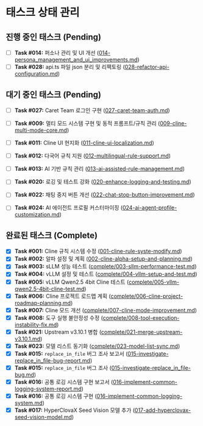 # 태스크 상태 관리

## 진행 중인 태스크 (Pending)

- [ ] **Task #014:** 퍼소나 관리 및 UI 개선 ([014-persona_management_and_ui_improvements.md](./014-persona_management_and_ui_improvements.md))
- [ ] **Task #028:** api.ts 파일 json 분리 및 리팩토링 ([028-refactor-api-configuration.md](./028-refactor-api-configuration.md))

## 대기 중인 태스크 (Pending)
- [ ] **Task #027:** Caret Team 로그인 구현 ([027-caret-team-auth.md](./027-caret-team-auth.md))
- [ ] **Task #009:** 멀티 모드 시스템 구현 및 동적 프롬프트/규칙 관리 ([009-cline-multi-mode-core.md](./009-cline-multi-mode-core.md))
- [ ] **Task #011:** Cline UI 현지화 ([011-cline-ui-localization.md](./011-cline-ui-localization.md))
- [ ] **Task #012:** 다국어 규칙 지원 ([012-multilingual-rule-support.md](./012-multilingual-rule-support.md))
- [ ] **Task #013:** AI 기반 규칙 관리 ([013-ai-assisted-rule-management.md](./013-ai-assisted-rule-management.md))
- [ ] **Task #020:** 로깅 및 테스트 강화 ([020-enhance-logging-and-testing.md](./020-enhance-logging-and-testing.md))
- [ ] **Task #022:** 채팅 중지 버튼 개선 ([022-chat-stop-button-improvement.md](./022-chat-stop-button-improvement.md))
- [ ] **Task #024:** AI 에이전트 프로필 커스터마이징 ([024-ai-agent-profile-customization.md](./024-ai-agent-profile-customization.md))


## 완료된 태스크 (Complete)
- [x] **Task #001:** Cline 규칙 시스템 수정 ([001-cline-rule-syste-modify.md](./001-cline-rule-syste-modify.md))
- [x] **Task #002:** 알파 설정 및 계획 ([002-cline-alpha-setup-and-planning.md](./002-cline-alpha-setup-and-planning.md))
- [x] **Task #003:** sLLM 성능 테스트 ([complete/003-sllm-performance-test.md](./complete/003-sllm-performance-test.md))
- [x] **Task #004:** vLLM 설정 및 테스트 ([complete/004-vllm-setup-and-test.md](./complete/004-vllm-setup-and-test.md))
- [x] **Task #005:** vLLM Qwen2.5 4bit Cline 테스트 ([complete/005-vllm-qwen2.5-4bit-cline-test.md](./complete/005-vllm-qwen2.5-4bit-cline-test.md))
- [x] **Task #006:** Cline 프로젝트 로드맵 계획 ([complete/006-cline-project-roadmap-planning.md](./complete/006-cline-project-roadmap-planning.md))
- [x] **Task #007:** Cline 모드 개선 ([complete/007-cline-mode-improvement.md](./complete/007-cline-mode-improvement.md))
- [x] **Task #008:** 도구 실행 불안정성 수정 ([complete/008-tool-execution-instability-fix.md](./complete/008-tool-execution-instability-fix.md))
- [x] **Task #021:** Upstream v3.10.1 병합 ([complete/021-merge-upstream-v3.10.1.md](./complete/021-merge-upstream-v3.10.1.md))
- [x] **Task #023:** 모델 리스트 동기화 ([complete/023-model-list-sync.md](./complete/023-model-list-sync.md))
- [x] **Task #015:** `replace_in_file` 버그 조사 보고서 ([015-investigate-replace_in_file-bug-report.md](./015-investigate-replace_in_file-bug-report.md))
- [x] **Task #015:** `replace_in_file` 버그 조사 ([015-investigate-replace_in_file-bug.md](./015-investigate-replace_in_file-bug.md))
- [x] **Task #016:** 공통 로깅 시스템 구현 보고서 ([016-implement-common-logging-system-report.md](./016-implement-common-logging-system-report.md))
- [x] **Task #016:** 공통 로깅 시스템 구현 ([016-implement-common-logging-system.md](./016-implement-common-logging-system.md))
- [x] **Task #017:** HyperClovaX Seed Vision 모델 추가 ([017-add-hyperclovax-seed-vision-model.md](./017-add-hyperclovax-seed-vision-model.md))